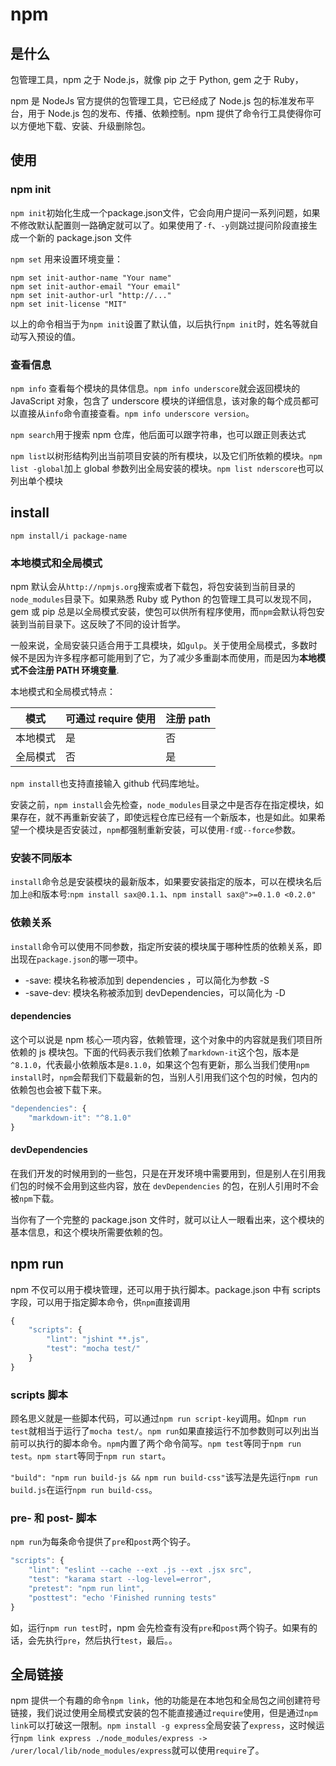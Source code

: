 # npm 

## 是什么

包管理工具，npm 之于 Node.js，就像 pip 之于 Python, gem 之于 Ruby，

npm 是 NodeJs 官方提供的包管理工具，它已经成了 Node.js 包的标准发布平台，用于 Node.js 包的发布、传播、依赖控制。npm 提供了命令行工具使得你可以方便地下载、安装、升级删除包。

## 使用

### npm init

`npm init`初始化生成一个package.json文件，它会向用户提问一系列问题，如果不修改默认配置则一路确定就可以了。如果使用了`-f`、`-y`则跳过提问阶段直接生成一个新的 package.json 文件

`npm set` 用来设置环境变量：

```shell
npm set init-author-name "Your name"
npm set init-author-email "Your email"
npm set init-author-url "http://..."
npm set init-license "MIT"
```

以上的命令相当于为`npm init`设置了默认值，以后执行`npm init`时，姓名等就自动写入预设的值。

### 查看信息

`npm info` 查看每个模块的具体信息。`npm info underscore`就会返回模块的 JavaScript 对象，包含了 underscore 模块的详细信息，该对象的每个成员都可以直接从`info`命令直接查看。`npm info underscore version`。

`npm search`用于搜索 npm 仓库，他后面可以跟字符串，也可以跟正则表达式

`npm list`以树形结构列出当前项目安装的所有模块，以及它们所依赖的模块。`npm list -global`加上 global 参数列出全局安装的模块。`npm list nderscore`也可以列出单个模块

## install

`npm install/i package-name`

### 本地模式和全局模式

npm 默认会从`http://npmjs.org`搜索或者下载包，将包安装到当前目录的`node_modules`目录下。如果熟悉 Ruby 或 Python 的包管理工具可以发现不同，gem 或 pip 总是以全局模式安装，使包可以供所有程序使用，而`npm`会默认将包安装到当前目录下。这反映了不同的设计哲学。

一般来说，全局安装只适合用于工具模块，如`gulp`。关于使用全局模式，多数时候不是因为许多程序都可能用到了它，为了减少多重副本而使用，而是因为**本地模式不会注册 PATH 环境变量**.

本地模式和全局模式特点：

模式 | 可通过 require 使用 | 注册 path
-----|------|-----
本地模式|是|否
全局模式|否|是

`npm install`也支持直接输入 github 代码库地址。

安装之前，`npm install`会先检查，`node_modules`目录之中是否存在指定模块，如果存在，就不再重新安装了，即使远程仓库已经有一个新版本，也是如此。如果希望一个模块是否安装过，`npm`都强制重新安装，可以使用`-f`或`--force`参数。

### 安装不同版本

`install`命令总是安装模块的最新版本，如果要安装指定的版本，可以在模块名后加上`@`和版本号:`npm install sax@0.1.1`、`npm install sax@">=0.1.0 <0.2.0"`

### 依赖关系

`install`命令可以使用不同参数，指定所安装的模块属于哪种性质的依赖关系，即出现在`package.json`的哪一项中。

- -save: 模块名称被添加到 dependencies ，可以简化为参数 -S
- -save-dev: 模块名称被添加到 devDependencies，可以简化为 -D

#### dependencies

这个可以说是 npm 核心一项内容，依赖管理，这个对象中的内容就是我们项目所依赖的 js 模块包。下面的代码表示我们依赖了`markdown-it`这个包，版本是`^8.1.0`，代表最小依赖版本是`8.1.0`，如果这个包有更新，那么当我们使用`npm install`时，`npm`会帮我们下载最新的包，当别人引用我们这个包的时候，包内的依赖包也会被下载下来。

```js
"dependencies": {
    "markdown-it": "^8.1.0"
}
```

#### devDependencies

在我们开发的时候用到的一些包，只是在开发环境中需要用到，但是别人在引用我们包的时候不会用到这些内容，放在 `devDependencies` 的包，在别人引用时不会被`npm`下载。

当你有了一个完整的 package.json 文件时，就可以让人一眼看出来，这个模块的基本信息，和这个模块所需要依赖的包。

## npm run

npm 不仅可以用于模块管理，还可以用于执行脚本。package.json 中有 scripts 字段，可以用于指定脚本命令，供`npm`直接调用

```js
{
    "scripts": {
        "lint": "jshint **.js",
        "test": "mocha test/"
    }
}
```

### scripts 脚本

顾名思义就是一些脚本代码，可以通过`npm run script-key`调用。如`npm run test`就相当于运行了`mocha test/`。`npm run`如果直接运行不加参数则可以列出当前可以执行的脚本命令。`npm`内置了两个命令简写。`npm test`等同于`npm run test`。`npm start`等同于`npm run start`。

`"build": "npm run build-js && npm run build-css"`该写法是先运行`npm run build.js`在运行`npm run build-css`。

### pre- 和 post- 脚本

`npm run`为每条命令提供了`pre`和`post`两个钩子。

```js
"scripts": {
    "lint": "eslint --cache --ext .js --ext .jsx src",
    "test": "karama start --log-level=error",
    "pretest": "npm run lint",
    "posttest": "echo 'Finished running tests"
}
```

如，运行`npm run test`时，npm 会先检查有没有`pre`和`post`两个钩子。如果有的话，会先执行`pre`，然后执行`test`，最后。。

## 全局链接

npm 提供一个有趣的命令`npm link`，他的功能是在本地包和全局包之间创建符号链接，我们说过使用全局模式安装的包不能直接通过`require`使用，但是通过`npm link`可以打破这一限制。`npm install -g express`全局安装了`express`，这时候运行`npm link express ./node_modules/express -> /urer/local/lib/node_modules/express`就可以使用`require`了。

